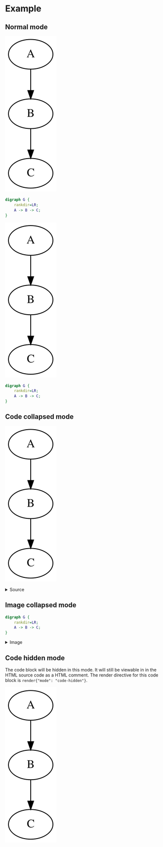 # Example

## Normal mode

![render-48fb4eec0b5d357512d90010cdef8bff.svg](render-48fb4eec0b5d357512d90010cdef8bff.svg)

```dot render
digraph G {
    rankdir=LR;
    A -> B -> C;
}
```

![render-48fb4eec0b5d357512d90010cdef8bff.svg](render-48fb4eec0b5d357512d90010cdef8bff.svg)

```dot render{"mode": "normal"}
digraph G {
    rankdir=LR;
    A -> B -> C;
}
```

## Code collapsed mode

![render-48fb4eec0b5d357512d90010cdef8bff.svg](render-48fb4eec0b5d357512d90010cdef8bff.svg)

<details><summary>Source</summary>

```dot render{"mode": "code-collapsed"}
digraph G {
    rankdir=LR;
    A -> B -> C;
}
```

</details>

## Image collapsed mode

```dot render{"mode": "image-collapsed"}
digraph G {
    rankdir=LR;
    A -> B -> C;
}
```

<details><summary>Image</summary>

![render-48fb4eec0b5d357512d90010cdef8bff.svg](render-48fb4eec0b5d357512d90010cdef8bff.svg)

</details>

## Code hidden mode

The code block will be hidden in this mode. It will still be viewable in in the
HTML source code as a HTML comment. The render directive for this code block is
`render{"mode": "code-hidden"}`.

![render-48fb4eec0b5d357512d90010cdef8bff.svg](render-48fb4eec0b5d357512d90010cdef8bff.svg)

<!--
```dot render{"mode": "code-hidden"}
digraph G {
    rankdir=LR;
    A -> B -> C;
}
```
-->
